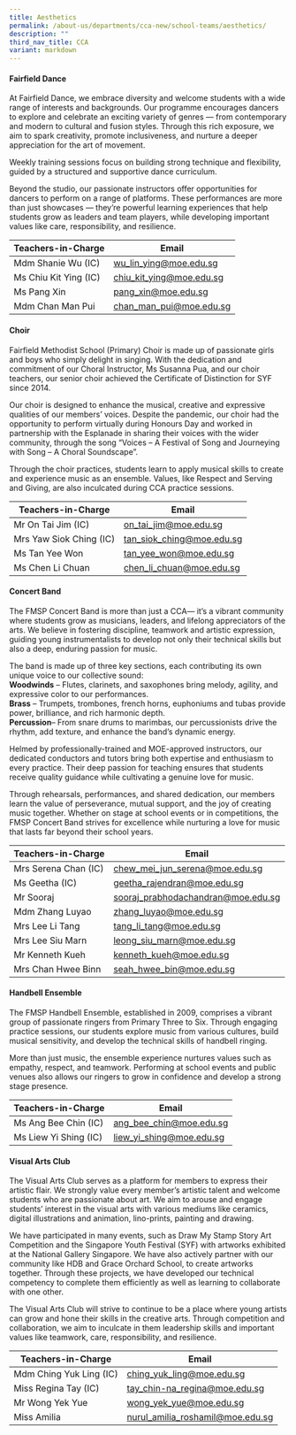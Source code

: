```yaml
---
title: Aesthetics
permalink: /about-us/departments/cca-new/school-teams/aesthetics/
description: ""
third_nav_title: CCA
variant: markdown
---
```

<h4><strong>Fairfield Dance</strong></h4>

At Fairfield Dance, we embrace diversity and welcome students with a wide range of interests and backgrounds. Our programme encourages dancers to explore and celebrate an exciting variety of genres — from contemporary and modern to cultural and fusion styles. Through this rich exposure, we aim to spark creativity, promote inclusiveness, and nurture a deeper appreciation for the art of movement.

Weekly training sessions focus on building strong technique and flexibility, guided by a structured and supportive dance curriculum.

Beyond the studio, our passionate instructors offer opportunities for dancers to perform on a range of platforms. These performances are more than just showcases — they’re powerful learning experiences that help students grow as leaders and team players, while developing important values like care, responsibility, and resilience.

| Teachers-in-Charge | Email |
| -------- | -------- |
| Mdm Shanie Wu (IC)    | <a href="mailto:wu_lin_ying@moe.edu.sg" target="">wu_lin_ying@moe.edu.sg</a>     |
| Ms Chiu Kit Ying (IC)     | <a href="mailto:chiu_kit_ying@moe.edu.sg" target="">chiu_kit_ying@moe.edu.sg</a>     |
| Ms Pang Xin     | <a href="mailto:pang_xin@moe.edu.sg" target="">pang_xin@moe.edu.sg</a>     |
| Mdm Chan Man Pui     | <a href="mailto:chan_man_pui@moe.edu.sg" target="">chan_man_pui@moe.edu.sg</a>     |


<h4><strong>Choir</strong></h4>

Fairfield Methodist School (Primary) Choir is made up of passionate girls and boys who simply delight in singing. With the dedication and commitment of our Choral Instructor, Ms Susanna Pua, and our choir teachers, our senior choir achieved the Certificate of Distinction for SYF since 2014.

Our choir is designed to enhance the musical, creative and expressive qualities of our members’ voices. Despite the pandemic, our choir had the opportunity to perform virtually during Honours Day and worked in partnership with the Esplanade in sharing their voices with the wider community, through the song “Voices – A Festival of Song and Journeying with Song – A Choral Soundscape”.

Through the choir practices, students learn to apply musical skills to create and experience music as an ensemble. Values, like Respect and Serving and Giving, are also inculcated during CCA practice sessions. 

| Teachers-in-Charge | Email |
| -------- | -------- |
| Mr On Tai Jim (IC)    | <a href="mailto:on_tai_jim@moe.edu.sg" target="">on_tai_jim@moe.edu.sg</a>     |
| Mrs Yaw Siok Ching (IC)    | <a href="mailto:tan_siok_ching@moe.edu.sg" target="">tan_siok_ching@moe.edu.sg</a>     |
| Ms Tan Yee Won     | <a href="mailto:tan_yee_won@moe.edu.sg" target="">tan_yee_won@moe.edu.sg</a>     |
| Ms Chen Li Chuan     | <a href="mailto:chen_li_chuan@moe.edu.sg" target="">chen_li_chuan@moe.edu.sg</a>     |


<h4><strong>Concert Band</strong></h4>

The FMSP Concert Band is more than just a CCA— it’s a vibrant community where students grow as musicians, leaders, and lifelong appreciators of the arts. We believe in fostering discipline, teamwork and artistic expression, guiding young instrumentalists to develop not only their technical skills but also a deep, enduring passion for music.  

The band is made up of three key sections, each contributing its own unique voice to our collective sound:  
**Woodwinds** – Flutes, clarinets, and saxophones bring melody, agility, and expressive color to our performances.  
**Brass** – Trumpets, trombones, french horns, euphoniums and tubas provide power, brilliance, and rich harmonic depth.  
**Percussion**– From snare drums to marimbas, our percussionists drive the rhythm, add texture, and enhance the band’s dynamic energy.  

Helmed by professionally-trained and MOE-approved instructors, our dedicated conductors and tutors bring both expertise and enthusiasm to every practice. Their deep passion for teaching ensures that students receive quality guidance while cultivating a genuine love for music.  

Through rehearsals, performances, and shared dedication, our members learn the value of perseverance, mutual support, and the joy of creating music together. Whether on stage at school events or in competitions, the FMSP Concert Band strives for excellence while nurturing a love for music that lasts far beyond their school years. 

| Teachers-in-Charge | Email |
| -------- | -------- |
| Mrs Serena Chan (IC)    | chew_mei_jun_serena@moe.edu.sg     |
| Ms Geetha (IC)    | geetha_rajendran@moe.edu.sg     |
| Mr Sooraj     | sooraj_prabhodachandran@moe.edu.sg     |
| Mdm Zhang Luyao     | zhang_luyao@moe.edu.sg     |
| Mrs Lee Li Tang     | tang_li_tang@moe.edu.sg     |
| Mrs Lee Siu Marn     | leong_siu_marn@moe.edu.sg     |
| Mr Kenneth Kueh     | kenneth_kueh@moe.edu.sg     |
| Mrs Chan Hwee Binn     | seah_hwee_bin@moe.edu.sg     |


<h4><strong>Handbell Ensemble</strong></h4>

The FMSP Handbell Ensemble, established in 2009, comprises a vibrant group of passionate ringers from Primary Three to Six. Through engaging practice sessions, our students explore music from various cultures, build musical sensitivity, and develop the technical skills of handbell ringing.

More than just music, the ensemble experience nurtures values such as empathy, respect, and teamwork. Performing at school events and public venues also allows our ringers to grow in confidence and develop a strong stage presence. 

| Teachers-in-Charge | Email |
| -------- | -------- |
| Ms Ang Bee Chin (IC)     | ang_bee_chin@moe.edu.sg     |
| Ms Liew Yi Shing (IC)     | liew_yi_shing@moe.edu.sg     |



<h4><strong>Visual Arts Club</strong></h4>

The Visual Arts Club serves as a platform for members to express their artistic flair. We strongly value every member’s artistic talent and welcome students who are passionate about art. We aim to arouse and engage students’ interest in the visual arts with various mediums like ceramics, digital illustrations and animation, lino-prints, painting and drawing.

We have participated in many events, such as Draw My Stamp Story Art Competition and the Singapore Youth Festival (SYF) with artworks exhibited at the National Gallery Singapore. We have also actively partner with our community like HDB and Grace Orchard School, to create artworks together. Through these projects, we have developed our technical competency to complete them efficiently as well as learning to collaborate with one other.

The Visual Arts Club will strive to continue to be a place where young artists can grow and hone their skills in the creative arts. Through competition and collaboration, we aim to inculcate in them leadership skills and important values like teamwork, care, responsibility, and resilience.


| Teachers-in-Charge | Email |
| -------- | -------- |
| Mdm Ching Yuk Ling (IC)     | ching_yuk_ling@moe.edu.sg     |
| Miss Regina Tay (IC)     | tay_chin-na_regina@moe.edu.sg    |
| Mr Wong Yek Yue     | wong_yek_yue@moe.edu.sg     |
| Miss Amilia    | nurul_amilia_roshamil@moe.edu.sg    |